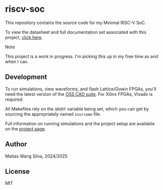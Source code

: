 # riscv-soc

This repository contains the source code for my Minimal RISC-V SoC.

To view the datasheet and full documentation set associated with this project,
[click here](https://matiasilva.github.io/riscv-soc).

> [!NOTE]  
> This project is a work in progress. I'm picking this up in my free time as and when I can.

## Development

To run simulations, view waveforms, and flash Lattice/Gowin FPGAs, you'll need
the latest version of the [OSS CAD suite](https://github.com/YosysHQ/oss-cad-suite-build). For Xilinx FPGAs, Vivado is required.

All Makefiles rely on the `$ROOT` variable being set, which you can get by
sourcing the appropriately named `sourceme` file.

Full information on running simulations and the project setup are available on
the [project page](https://matiasilva.github.io/riscv-soc/tools.html).

## Author

Matias Wang Silva, 2024/2025

## License

MIT
